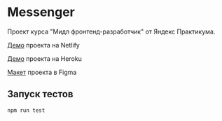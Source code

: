 # Messenger

Проект курса "Мидл фронтенд-разработчик" от Яндекс Практикума.

[Демо](https://frosty-gates-85c9de.netlify.app) проекта на Netlify

[Демо](https://hidden-bastion-29735.herokuapp.com/) проекта на Heroku

[Макет](https://www.figma.com/file/24EUnEHGEDNLdOcxg7ULwV/Chat?node-id=0%3A1) проекта в Figma

## Запуск тестов

```
npm run test
```

